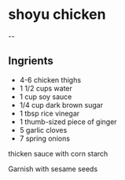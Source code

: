 # shoyu chicken
--
## Ingrients
- 4-6 chicken thighs 
- 1 1/2 cups water 
- 1 cup soy sauce 
- 1/4 cup dark brown sugar 
- 1 tbsp rice vinegar 
- 1 thumb-sized piece of ginger 
- 5 garlic cloves
- 7 spring onions 

thicken sauce with corn starch

Garnish with sesame seeds 
